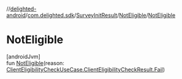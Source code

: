 //[delighted-android](../../../../index.md)/[com.delighted.sdk](../../index.md)/[SurveyInitResult](../index.md)/[NotEligible](index.md)/[NotEligible](-not-eligible.md)

# NotEligible

[androidJvm]\
fun [NotEligible](-not-eligible.md)(reason: [ClientEligibilityCheckUseCase.ClientEligibilityCheckResult.Fail](../../../com.delighted.sdk.interactor/-client-eligibility-check-use-case/-client-eligibility-check-result/-fail/index.md))
